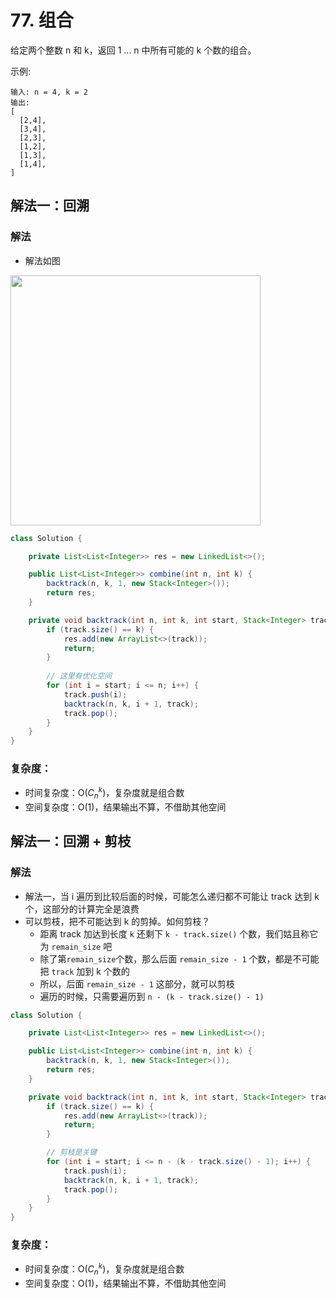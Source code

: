 # 77. 组合
给定两个整数 n 和 k，返回 1 ... n 中所有可能的 k 个数的组合。

示例:
```
输入: n = 4, k = 2
输出:
[
  [2,4],
  [3,4],
  [2,3],
  [1,2],
  [1,3],
  [1,4],
]
```

## 解法一：回溯
### 解法
- 解法如图
<img src="https://pic.leetcode-cn.com/83b914f06fefb895af2f21629087aab8168c1277c8c7b8cdfc4f7e475ee2e651.jpg" width="400px">

```java
class Solution {

    private List<List<Integer>> res = new LinkedList<>();

    public List<List<Integer>> combine(int n, int k) {
        backtrack(n, k, 1, new Stack<Integer>());
        return res;
    }

    private void backtrack(int n, int k, int start, Stack<Integer> track) {
        if (track.size() == k) {
            res.add(new ArrayList<>(track));
            return;
        }
        
        // 这里有优化空间
        for (int i = start; i <= n; i++) {
            track.push(i);
            backtrack(n, k, i + 1, track);
            track.pop();
        }
    }
}
```

### 复杂度：
- 时间复杂度：O($C_n^k$)，复杂度就是组合数
- 空间复杂度：O(1)，结果输出不算，不借助其他空间


## 解法一：回溯 + 剪枝

### 解法
- 解法一，当 i 遍历到比较后面的时候，可能怎么递归都不可能让 track 达到 k 个，这部分的计算完全是浪费
- 可以剪枝，把不可能达到 k 的剪掉。如何剪枝？
    - 距离 track 加达到长度 `k` 还剩下 `k - track.size()` 个数，我们姑且称它为 `remain_size` 吧
    - 除了第`remain_size`个数，那么后面 `remain_size - 1` 个数，都是不可能把 `track` 加到 k 个数的
    - 所以，后面 `remain_size - 1` 这部分，就可以剪枝
    - 遍历的时候，只需要遍历到 `n - (k - track.size() - 1)`

```java
class Solution {

    private List<List<Integer>> res = new LinkedList<>();

    public List<List<Integer>> combine(int n, int k) {
        backtrack(n, k, 1, new Stack<Integer>());
        return res;
    }

    private void backtrack(int n, int k, int start, Stack<Integer> track) {
        if (track.size() == k) {
            res.add(new ArrayList<>(track));
            return;
        }

        // 剪枝是关键
        for (int i = start; i <= n - (k - track.size() - 1); i++) {
            track.push(i);
            backtrack(n, k, i + 1, track);
            track.pop();
        }
    }
}
```
### 复杂度：
- 时间复杂度：O($C_n^k$)，复杂度就是组合数
- 空间复杂度：O(1)，结果输出不算，不借助其他空间